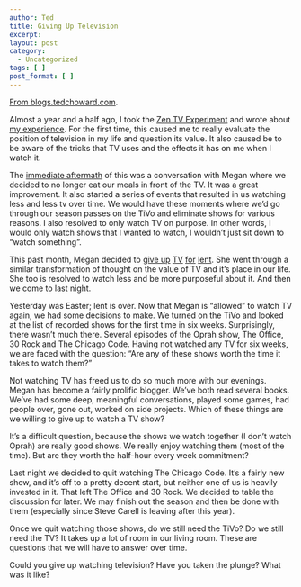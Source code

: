 ```yaml
---
author: Ted
title: Giving Up Television
excerpt:
layout: post
category:
  - Uncategorized
tags: [ ]
post_format: [ ]
---
```

[From blogs.tedchoward.com][1].

Almost a year and a half ago, I took the [Zen TV Experiment][2] and wrote about [my experience][3]. For the first time, this caused me to really evaluate the position of television in my life and question its value. It also caused be to be aware of the tricks that TV uses and the effects it has on me when I watch it.

The [immediate aftermath][4] of this was a conversation with Megan where we decided to no longer eat our meals in front of the TV. It was a great improvement. It also started a series of events that resulted in us watching less and less tv over time. We would have these moments where we’d go through our season passes on the TiVo and eliminate shows for various reasons. I also resolved to only watch TV on purpose. In other words, I would only watch shows that I wanted to watch, I wouldn’t just sit down to “watch something”.

This past month, Megan decided to [give up][5] [TV][6] [for][7] [lent][8]. She went through a similar transformation of thought on the value of TV and it’s place in our life. She too is resolved to watch less and be more purposeful about it. And then we come to last night.

Yesterday was Easter; lent is over. Now that Megan is “allowed” to watch TV again, we had some decisions to make. We turned on the TiVo and looked at the list of recorded shows for the first time in six weeks. Surprisingly, there wasn’t much there. Several episodes of the Oprah show, The Office, 30 Rock and The Chicago Code. Having not watched any TV for six weeks, we are faced with the question: “Are any of these shows worth the time it takes to watch them?”

Not watching TV has freed us to do so much more with our evenings. Megan has become a fairly prolific blogger. We’ve both read several books. We’ve had some deep, meaningful conversations, played some games, had people over, gone out, worked on side projects. Which of these things are we willing to give up to watch a TV show?

It’s a difficult question, because the shows we watch together (I don’t watch Oprah) are really good shows. We really enjoy watching them (most of the time). But are they worth the half-hour every week commitment?

Last night we decided to quit watching The Chicago Code. It’s a fairly new show, and it’s off to a pretty decent start, but neither one of us is heavily invested in it. That left The Office and 30 Rock. We decided to table the discussion for later. We may finish out the season and then be done with them (especially since Steve Carell is leaving after this year).

Once we quit watching those shows, do we still need the TiVo? Do we still need the TV? It takes up a lot of room in our living room. These are questions that we will have to answer over time.

Could you give up watching television? Have you taken the plunge? What was it like?

 [1]: http://blogs.tedchoward.com/ted/stories/2011/04/25/givingUpTelevision.html
 [2]: http://adam.shand.net/library/zen_tv_experiement/
 [3]: http://tedchoward.com/blog/2009/12/the-zen-tv-experiment/
 [4]: http://tedchoward.com/blog/2009/12/zen-tv-followup/
 [5]: http://smallways.wordpress.com/2011/03/15/2011-lent-experiment/
 [6]: http://smallways.wordpress.com/2011/03/31/lent-update-no-tv-ever/
 [7]: http://smallways.wordpress.com/2011/04/01/list-2-tv-shows-i-would-miss/
 [8]: http://smallways.wordpress.com/2011/04/02/i-want-to-watch-tv-today/
